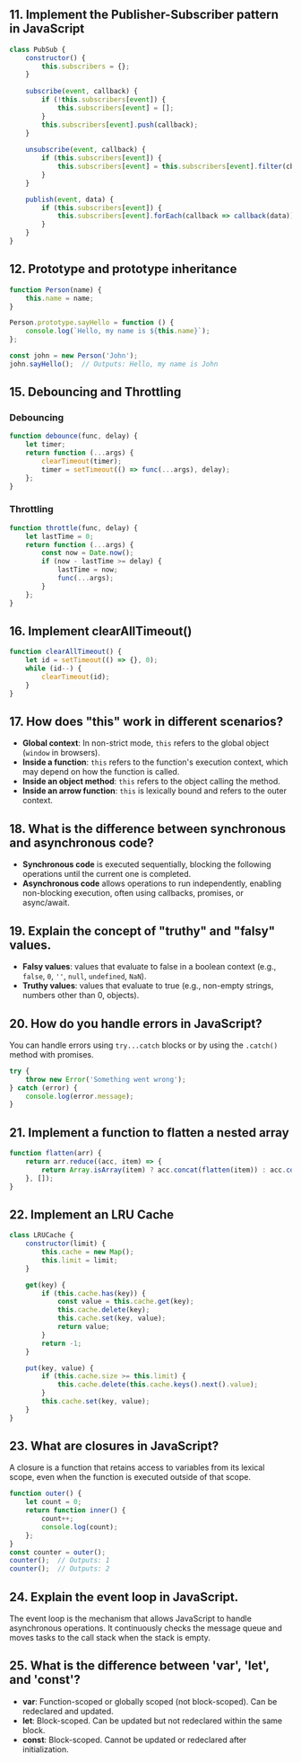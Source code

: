 
## 11. Implement the Publisher-Subscriber pattern in JavaScript
```javascript
class PubSub {
    constructor() {
        this.subscribers = {};
    }
    
    subscribe(event, callback) {
        if (!this.subscribers[event]) {
            this.subscribers[event] = [];
        }
        this.subscribers[event].push(callback);
    }
    
    unsubscribe(event, callback) {
        if (this.subscribers[event]) {
            this.subscribers[event] = this.subscribers[event].filter(cb => cb !== callback);
        }
    }

    publish(event, data) {
        if (this.subscribers[event]) {
            this.subscribers[event].forEach(callback => callback(data));
        }
    }
}
```

## 12. Prototype and prototype inheritance
```javascript
function Person(name) {
    this.name = name;
}

Person.prototype.sayHello = function () {
    console.log(`Hello, my name is ${this.name}`);
};

const john = new Person('John');
john.sayHello();  // Outputs: Hello, my name is John
```

## 15. Debouncing and Throttling
### Debouncing
```javascript
function debounce(func, delay) {
    let timer;
    return function (...args) {
        clearTimeout(timer);
        timer = setTimeout(() => func(...args), delay);
    };
}
```

### Throttling
```javascript
function throttle(func, delay) {
    let lastTime = 0;
    return function (...args) {
        const now = Date.now();
        if (now - lastTime >= delay) {
            lastTime = now;
            func(...args);
        }
    };
}
```

## 16. Implement clearAllTimeout()
```javascript
function clearAllTimeout() {
    let id = setTimeout(() => {}, 0);
    while (id--) {
        clearTimeout(id);
    }
}
```

## 17. How does "this" work in different scenarios?
- **Global context**: In non-strict mode, `this` refers to the global object (`window` in browsers).
- **Inside a function**: `this` refers to the function's execution context, which may depend on how the function is called.
- **Inside an object method**: `this` refers to the object calling the method.
- **Inside an arrow function**: `this` is lexically bound and refers to the outer context.
  
## 18. What is the difference between synchronous and asynchronous code?
- **Synchronous code** is executed sequentially, blocking the following operations until the current one is completed.
- **Asynchronous code** allows operations to run independently, enabling non-blocking execution, often using callbacks, promises, or async/await.

## 19. Explain the concept of "truthy" and "falsy" values.
- **Falsy values**: values that evaluate to false in a boolean context (e.g., `false`, `0`, `''`, `null`, `undefined`, `NaN`).
- **Truthy values**: values that evaluate to true (e.g., non-empty strings, numbers other than 0, objects).

## 20. How do you handle errors in JavaScript?
You can handle errors using `try...catch` blocks or by using the `.catch()` method with promises.
```javascript
try {
    throw new Error('Something went wrong');
} catch (error) {
    console.log(error.message);
}
```

## 21. Implement a function to flatten a nested array
```javascript
function flatten(arr) {
    return arr.reduce((acc, item) => {
        return Array.isArray(item) ? acc.concat(flatten(item)) : acc.concat(item);
    }, []);
}
```

## 22. Implement an LRU Cache
```javascript
class LRUCache {
    constructor(limit) {
        this.cache = new Map();
        this.limit = limit;
    }

    get(key) {
        if (this.cache.has(key)) {
            const value = this.cache.get(key);
            this.cache.delete(key);
            this.cache.set(key, value);
            return value;
        }
        return -1;
    }

    put(key, value) {
        if (this.cache.size >= this.limit) {
            this.cache.delete(this.cache.keys().next().value);
        }
        this.cache.set(key, value);
    }
}
```

## 23. What are closures in JavaScript?
A closure is a function that retains access to variables from its lexical scope, even when the function is executed outside of that scope.
```javascript
function outer() {
    let count = 0;
    return function inner() {
        count++;
        console.log(count);
    };
}
const counter = outer();
counter();  // Outputs: 1
counter();  // Outputs: 2
```

## 24. Explain the event loop in JavaScript.
The event loop is the mechanism that allows JavaScript to handle asynchronous operations. It continuously checks the message queue and moves tasks to the call stack when the stack is empty.

## 25. What is the difference between 'var', 'let', and 'const'?
- **var**: Function-scoped or globally scoped (not block-scoped). Can be redeclared and updated.
- **let**: Block-scoped. Can be updated but not redeclared within the same block.
- **const**: Block-scoped. Cannot be updated or redeclared after initialization.
